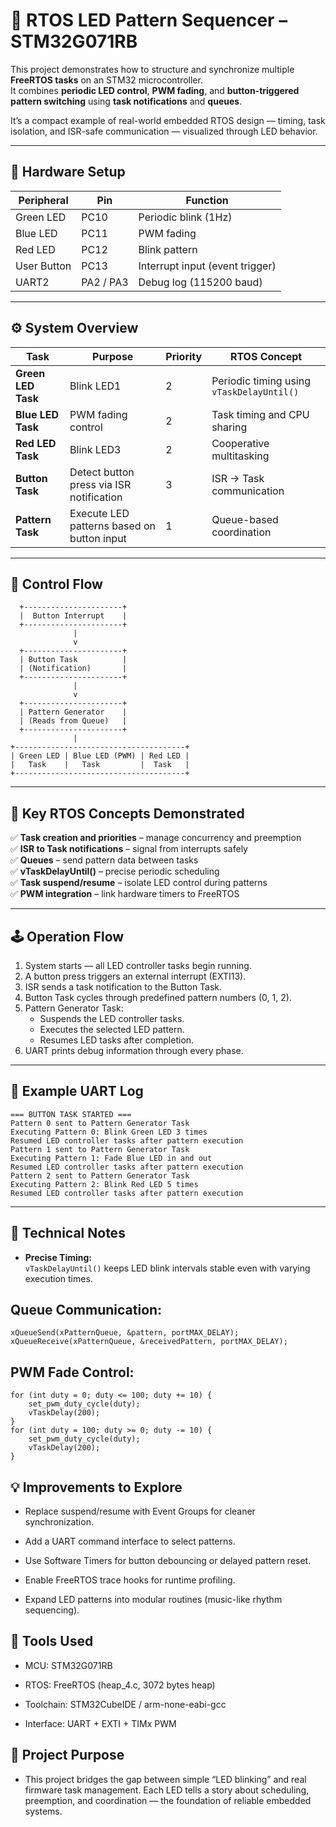 # 🔷 RTOS LED Pattern Sequencer – STM32G071RB

This project demonstrates how to structure and synchronize multiple **FreeRTOS tasks** on an STM32 microcontroller.  
It combines **periodic LED control**, **PWM fading**, and **button-triggered pattern switching** using **task notifications** and **queues**.

It’s a compact example of real-world embedded RTOS design — timing, task isolation, and ISR-safe communication — visualized through LED behavior.

---

## 🧩 Hardware Setup

| Peripheral | Pin | Function |
|-------------|-----|----------|
| Green LED | PC10 | Periodic blink (1Hz) |
| Blue LED | PC11 | PWM fading |
| Red LED | PC12 | Blink pattern |
| User Button | PC13 | Interrupt input (event trigger) |
| UART2 | PA2 / PA3 | Debug log (115200 baud) |

---

## ⚙️ System Overview

| Task | Purpose | Priority | RTOS Concept |
|------|----------|-----------|---------------|
| **Green LED Task** | Blink LED1  | 2 | Periodic timing using `vTaskDelayUntil()` |
| **Blue LED Task** | PWM fading control | 2 | Task timing and CPU sharing |
| **Red LED Task** | Blink LED3 | 2 | Cooperative multitasking |
| **Button Task** | Detect button press via ISR notification | 3 | ISR → Task communication |
| **Pattern Task** | Execute LED patterns based on button input | 1 | Queue-based coordination |

---

## 🔄 Control Flow

      +----------------------+
      |  Button Interrupt    |
      +----------------------+
                  |
                  v
      +----------------------+
      | Button Task          |
      | (Notification)       |
      +----------------------+
                  |
                  v
      +----------------------+
      | Pattern Generator    |
      | (Reads from Queue)   |
      +----------------------+
                  |
    +--------------------------------------+
    | Green LED | Blue LED (PWM) | Red LED |
    |   Task    |   Task         |  Task   |
    +--------------------------------------+


---

## 🧠 Key RTOS Concepts Demonstrated

✅ **Task creation and priorities** – manage concurrency and preemption  
✅ **ISR to Task notifications** – signal from interrupts safely  
✅ **Queues** – send pattern data between tasks  
✅ **vTaskDelayUntil()** – precise periodic scheduling  
✅ **Task suspend/resume** – isolate LED control during patterns  
✅ **PWM integration** – link hardware timers to FreeRTOS  

---

## 🕹️ Operation Flow

1. System starts — all LED controller tasks begin running.  
2. A button press triggers an external interrupt (EXTI13).  
3. ISR sends a task notification to the Button Task.  
4. Button Task cycles through predefined pattern numbers (0, 1, 2).  
5. Pattern Generator Task:
   - Suspends the LED controller tasks.
   - Executes the selected LED pattern.
   - Resumes LED tasks after completion.  
6. UART prints debug information through every phase.

---

## 🧾 Example UART Log

```
=== BUTTON TASK STARTED ===
Pattern 0 sent to Pattern Generator Task
Executing Pattern 0: Blink Green LED 3 times
Resumed LED controller tasks after pattern execution
Pattern 1 sent to Pattern Generator Task
Executing Pattern 1: Fade Blue LED in and out
Resumed LED controller tasks after pattern execution
Pattern 2 sent to Pattern Generator Task
Executing Pattern 2: Blink Red LED 5 times
Resumed LED controller tasks after pattern execution
```


---

## 🔧 Technical Notes

- **Precise Timing:**  
  `vTaskDelayUntil()` keeps LED blink intervals stable even with varying execution times.  

## Queue Communication: 
 
```
xQueueSend(xPatternQueue, &pattern, portMAX_DELAY);
xQueueReceive(xPatternQueue, &receivedPattern, portMAX_DELAY);
```
## PWM Fade Control:  

```
for (int duty = 0; duty <= 100; duty += 10) {
    set_pwm_duty_cycle(duty);
    vTaskDelay(200);
}
for (int duty = 100; duty >= 0; duty -= 10) {
    set_pwm_duty_cycle(duty);
    vTaskDelay(200);
}
```

## 💡 Improvements to Explore

- Replace suspend/resume with Event Groups for cleaner synchronization.

- Add a UART command interface to select patterns.

- Use Software Timers for button debouncing or delayed pattern reset.

- Enable FreeRTOS trace hooks for runtime profiling.

- Expand LED patterns into modular routines (music-like rhythm sequencing).

## 🧰 Tools Used

- MCU: STM32G071RB

- RTOS: FreeRTOS (heap_4.c, 3072 bytes heap)

- Toolchain: STM32CubeIDE / arm-none-eabi-gcc

- Interface: UART + EXTI + TIMx PWM

## 🧩 Project Purpose

- This project bridges the gap between simple “LED blinking” and real firmware task management.
Each LED tells a story about scheduling, preemption, and coordination — the foundation of reliable embedded systems.